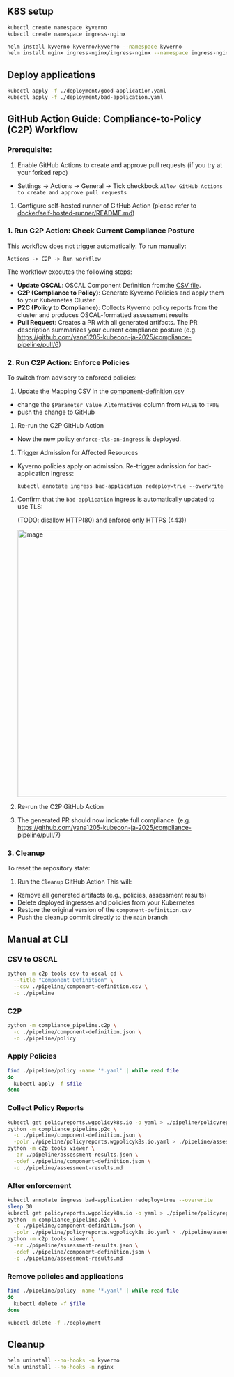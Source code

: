 ## K8S setup

```sh
kubectl create namespace kyverno
kubectl create namespace ingress-nginx

helm install kyverno kyverno/kyverno --namespace kyverno
helm install nginx ingress-nginx/ingress-nginx --namespace ingress-nginx
```

## Deploy applications
```sh
kubectl apply -f ./deployment/good-application.yaml
kubectl apply -f ./deployment/bad-application.yaml
```

## GitHub Action Guide: Compliance-to-Policy (C2P) Workflow

### Prerequisite:

1. Enable GitHub Actions to create and approve pull requests (if you try at your forked repo)
  - Settings -> Actions -> General -> Tick checkbock `Allow GitHub Actions to create and approve pull requests`
1. Configure self-hosted runner of GitHub Action (please refer to [docker/self-hosted-runner/README.md](docker/self-hosted-runner/README.md))

### 1. Run C2P Action: Check Current Compliance Posture
This workflow does not trigger automatically. To run manually:

```
Actions -> C2P -> Run workflow 
```

The workflow executes the following steps:
- **Update OSCAL**: OSCAL Component Definition fromthe [CSV file](https://github.com/yana1205-kubecon-ja-2025/compliance-pipeline/blob/main/pipeline/component-definition.csv).
- **C2P (Compliance to Policy)**: Generate Kyverno Policies and apply them to your Kubernetes Cluster
- **P2C (Policy to Compliance)**:  Collects Kyverno policy reports from the cluster and produces OSCAL-formatted assessment results
- **Pull Request**: Creates a PR with all generated artifacts. The PR description summarizes your current compliance posture (e.g. https://github.com/yana1205-kubecon-ja-2025/compliance-pipeline/pull/6)

### 2. Run C2P Action: Enforce Policies
To switch from advisory to enforced policies:

1. Update the Mapping CSV
  In the [component-definition.csv](https://github.com/yana1205-kubecon-ja-2025/compliance-pipeline/blob/main/pipeline/component-definition.csv)
  - change the `$Parameter_Value_Alternatives` column from `FALSE` to `TRUE`
  - push the change to GitHub
1. Re-run the C2P GitHub Action
  - Now the new policy `enforce-tls-on-ingress` is deployed.
1. Trigger Admission for Affected Resources
  - Kyverno policies apply on admission. Re-trigger admission for bad-application Ingress:
      ```
      kubectl annotate ingress bad-application redeploy=true --overwrite
      ```
1. Confirm that the `bad-application` ingress is automatically updated to use TLS:
    
    (TODO: disallow HTTP(80) and enforce only HTTPS (443))
    
    <img width="613" alt="image" src="https://github.com/user-attachments/assets/8ff16f6f-46e2-4a0c-a755-8c3fd8d0b5b6" />

1. Re-run the C2P GitHub Action
1. The generated PR should now indicate full compliance. (e.g. https://github.com/yana1205-kubecon-ja-2025/compliance-pipeline/pull/7)

### 3. Cleanup
To reset the repository state:
1. Run the `Cleanup` GitHub Action
  This will:
  - Remove all generated artifacts (e.g., policies, assessment results)
  - Delete deployed ingresses and policies from your Kubernetes
  - Restore the original version of the `component-definition.csv`
  - Push the cleanup commit directly to the `main` branch

## Manual at CLI

### CSV to OSCAL
```sh
python -m c2p tools csv-to-oscal-cd \
  --title "Component Definition" \
  --csv ./pipeline/component-definition.csv \
  -o ./pipeline
```

### C2P
```sh
python -m compliance_pipeline.c2p \
  -c ./pipeline/component-definition.json \
  -o ./pipeline/policy
```

### Apply Policies
```sh
find ./pipeline/policy -name '*.yaml' | while read file
do
  kubectl apply -f $file
done
```

### Collect Policy Reports
```sh
kubectl get policyreports.wgpolicyk8s.io -o yaml > ./pipeline/policyreports.wgpolicyk8s.io.yaml
python -m compliance_pipeline.p2c \
  -c ./pipeline/component-definition.json \
  -polr ./pipeline/policyreports.wgpolicyk8s.io.yaml > ./pipeline/assessment-results.json
python -m c2p tools viewer \
  -ar ./pipeline/assessment-results.json \
  -cdef ./pipeline/component-definition.json \
  -o ./pipeline/assessment-results.md
```

### After enforcement
```sh
kubectl annotate ingress bad-application redeploy=true --overwrite
sleep 30
kubectl get policyreports.wgpolicyk8s.io -o yaml > ./pipeline/policyreports.wgpolicyk8s.io.yaml
python -m compliance_pipeline.p2c \
  -c ./pipeline/component-definition.json \
  -polr ./pipeline/policyreports.wgpolicyk8s.io.yaml > ./pipeline/assessment-results.json
python -m c2p tools viewer \
  -ar ./pipeline/assessment-results.json \
  -cdef ./pipeline/component-definition.json \
  -o ./pipeline/assessment-results.md
```

### Remove policies and applications
```sh
find ./pipeline/policy -name '*.yaml' | while read file
do
  kubectl delete -f $file
done
```
```sh
kubectl delete -f ./deployment
```

## Cleanup
```sh
helm uninstall --no-hooks -n kyverno
helm uninstall --no-hooks -n nginx
```